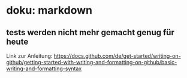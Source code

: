 # doku: markdown
## tests werden nicht mehr gemacht genug für heute

Link zur Anleitung: https://docs.github.com/de/get-started/writing-on-github/getting-started-with-writing-and-formatting-on-github/basic-writing-and-formatting-syntax

